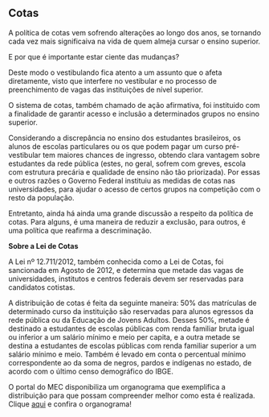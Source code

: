Cotas
------
  A política de cotas vem sofrendo alterações ao longo dos anos, se tornando cada vez mais significaiva na vida de quem almeja cursar o ensino superior.

  E por que é importante estar ciente das mudanças?

  Deste modo o vestibulando fica atento a um assunto que o afeta diretamente, visto que interfere no vestibular e no processo de preenchimento de vagas das instituições de nível superior.

  O sistema de cotas, também chamado de ação afirmativa, foi instituido com a finalidade de garantir acesso e inclusão a determinados grupos no ensino superior. 

 Considerando a discrepância no ensino dos estudantes brasileiros, os alunos de escolas particulares ou os que podem pagar um curso pré-vestibular tem maiores chances de ingresso, obtendo clara vantagem sobre estudantes da rede pública (estes, no geral, sofrem com greves, escola com estrutura precária e qualidade de ensino não tão priorizada). Por essas e outros razões o Governo Federal instituiu as medidas de cotas nas universidades, para ajudar o acesso de certos grupos na competição com o resto da população. 

  Entretanto, ainda há ainda uma grande discussão a respeito da política de cotas. Para alguns, é uma maneira de reduzir a exclusão, para outros, é uma política que reafirma a descriminação. 

__Sobre a Lei de Cotas__

  A Lei nº 12.711/2012, também conhecida como a Lei de Cotas, foi sancionada em Agosto de 2012, e determina que metade das vagas de universidades, institutos e centros federais devem ser reservadas para candidatos cotistas.

  A distribuição de cotas é feita da seguinte maneira: 50% das matrículas de determinado curso da instituição são reservadas para alunos egressos da rede pública ou da Educação de Jovens Adultos. Desses 50%, metade é destinado a estudantes de escolas públicas com renda familiar bruta igual ou inferior a um salário mínimo e meio per capita, e a outra metade se destina a estudantes de escolas públicas com renda familiar superior a um salário mínimo e meio. Também é levado em conta o percentual mínimo correspondente ao da soma de negros, pardos e indígenas no estado, de acordo com o último censo demográfico do IBGE.

  O portal do MEC disponibiliza um organograma que exemplifica a distribuição para que possam compreender melhor como esta é realizada. Clique [aqui](http://portal.mec.gov.br/cotas/sobre-sistema.html) e confira o organograma!
